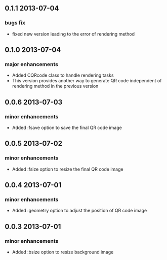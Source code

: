 ## 0.1.1 2013-07-04
### bugs fix
  * fixed new version leading to the error of rendering method

## 0.1.0 2013-07-04
### major enhancements
  * Added CQRcode class to handle rendering tasks
  * This version provides another way to generate QR code independent of rendering method in the previous version 
  
## 0.0.6 2013-07-03
### minor enhancements
  * Added :fsave option to save the final QR code image
  
## 0.0.5 2013-07-02
### minor enhancements
  * Added :fsize option to resize the final QR code image

## 0.0.4 2013-07-01
### minor enhancements
  * Added :geometry option to adjust the position of QR code image
  
## 0.0.3 2013-07-01
### minor enhancements
  * Added :bsize option to resize background image